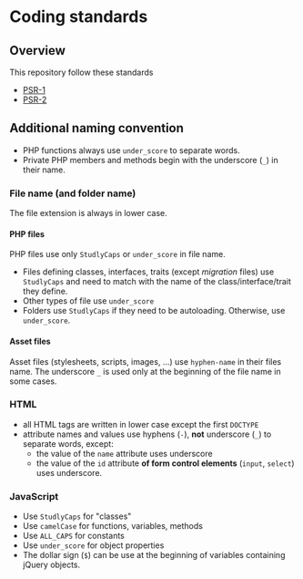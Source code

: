 
# Coding standards

## Overview

This repository follow these standards

* [PSR-1](http://www.php-fig.org/psr/psr-1/)
* [PSR-2](http://www.php-fig.org/psr/psr-2)

## Additional naming convention

* PHP functions always use `under_score` to separate words.
* Private PHP members and methods begin with the underscore (`_`) in their name.

### File name (and folder name)

The file extension is always in lower case.

#### PHP files

PHP files use only `StudlyCaps` or `under_score` in file name. 

* Files defining classes, interfaces, traits (except *migration* files) use `StudlyCaps` and need to match with the name of the class/interface/trait they define.
* Other types of file use `under_score`
* Folders use `StudlyCaps` if they need to be autoloading. Otherwise, use `under_score`.

#### Asset files

Asset files (stylesheets, scripts, images, ...) use `hyphen-name` in their files name. The underscore `_` is used only at the beginning of the file name in some cases.

### HTML

* all HTML tags are written in lower case except the first `DOCTYPE`
* attribute names and values use hyphens (`-`), **not** underscore (`_`) to separate words, except:
	* the value of the `name` attribute uses underscore
	* the value of the `id` attribute **of form control elements** (`input`, `select`) uses underscore.

### JavaScript

* Use `StudlyCaps` for "classes"
* Use `camelCase` for functions, variables, methods
* Use `ALL_CAPS` for constants
* Use `under_score` for object properties
* The dollar sign (`$`) can be use at the beginning of variables containing jQuery objects.

